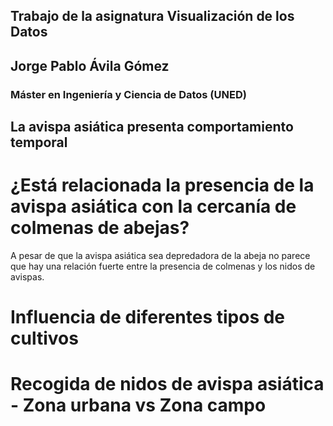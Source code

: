 ## Trabajo de la asignatura Visualización de los Datos
## Jorge Pablo Ávila Gómez
### Máster en Ingeniería y Ciencia de Datos (UNED)



## La avispa asiática presenta comportamiento temporal

<object width="600" height="900" data="imagenes/meses-vs-avispas.html"></object>


# ¿Está relacionada la presencia de la avispa asiática con la cercanía de colmenas de abejas?
<object width="600" height="900" data="imagenes/abejas-vs-avispas.html"></object>

A pesar de que la avispa asiática sea depredadora de la abeja no parece que hay una relación fuerte entre la presencia de colmenas y los nidos de avispas.

# Influencia de diferentes tipos de cultivos
<object width="600" height="900" data="imagenes/cultivos-vs-avispas.html"></object>

# Recogida de nidos de avispa asiática - Zona urbana vs Zona campo
<object width="600" height="900" data="imagenes/tipodelugar-vs-avispas.html"></object>